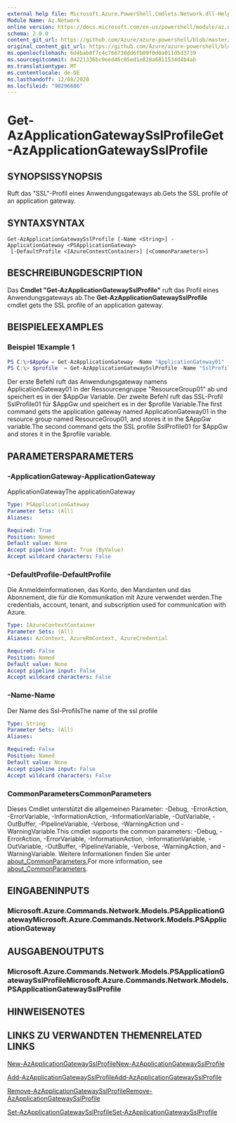 ```yaml
---
external help file: Microsoft.Azure.PowerShell.Cmdlets.Network.dll-Help.xml
Module Name: Az.Network
online version: https://docs.microsoft.com/en-us/powershell/module/az.network/get-azapplicationgatewaysslprofile
schema: 2.0.0
content_git_url: https://github.com/Azure/azure-powershell/blob/master/src/Network/Network/help/Get-AzApplicationGatewaySslProfile.md
original_content_git_url: https://github.com/Azure/azure-powershell/blob/master/src/Network/Network/help/Get-AzApplicationGatewaySslProfile.md
ms.openlocfilehash: 6d4bab8f7c4c766730dd6fb09f0d0a011d5d3739
ms.sourcegitcommit: 04221336bc9eed46c05ed1e828a6811534d4b4ab
ms.translationtype: MT
ms.contentlocale: de-DE
ms.lasthandoff: 12/08/2020
ms.locfileid: "98296686"
---
```

# <span data-ttu-id="0ad2d-101">Get-AzApplicationGatewaySslProfile</span><span class="sxs-lookup"><span data-stu-id="0ad2d-101">Get-AzApplicationGatewaySslProfile</span></span>

## <span data-ttu-id="0ad2d-102">SYNOPSIS</span><span class="sxs-lookup"><span data-stu-id="0ad2d-102">SYNOPSIS</span></span>
<span data-ttu-id="0ad2d-103">Ruft das "SSL"-Profil eines Anwendungsgateways ab.</span><span class="sxs-lookup"><span data-stu-id="0ad2d-103">Gets the SSL profile of an application gateway.</span></span>

## <span data-ttu-id="0ad2d-104">SYNTAX</span><span class="sxs-lookup"><span data-stu-id="0ad2d-104">SYNTAX</span></span>

```
Get-AzApplicationGatewaySslProfile [-Name <String>] -ApplicationGateway <PSApplicationGateway>
 [-DefaultProfile <IAzureContextContainer>] [<CommonParameters>]
```

## <span data-ttu-id="0ad2d-105">BESCHREIBUNG</span><span class="sxs-lookup"><span data-stu-id="0ad2d-105">DESCRIPTION</span></span>
<span data-ttu-id="0ad2d-106">Das **Cmdlet "Get-AzApplicationGatewaySslProfile"** ruft das Profil eines Anwendungsgateways ab.</span><span class="sxs-lookup"><span data-stu-id="0ad2d-106">The **Get-AzApplicationGatewaySslProfile** cmdlet gets the SSL profile of an application gateway.</span></span>

## <span data-ttu-id="0ad2d-107">BEISPIELE</span><span class="sxs-lookup"><span data-stu-id="0ad2d-107">EXAMPLES</span></span>

### <span data-ttu-id="0ad2d-108">Beispiel 1</span><span class="sxs-lookup"><span data-stu-id="0ad2d-108">Example 1</span></span>
```powershell
PS C:\>$AppGw = Get-AzApplicationGateway -Name "ApplicationGateway01" -ResourceGroupName "ResourceGroup01"
PS C:\> $profile  = Get-AzApplicationGatewaySslProfile -Name "SslProfile01" -ApplicationGateway $AppGw
```

<span data-ttu-id="0ad2d-109">Der erste Befehl ruft das Anwendungsgateway namens ApplicationGateway01 in der Ressourcengruppe "ResourceGroup01" ab und speichert es in der $AppGw Variable. Der zweite Befehl ruft das SSL-Profil SslProfile01 für $AppGw und speichert es in der $profile Variable.</span><span class="sxs-lookup"><span data-stu-id="0ad2d-109">The first command gets the application gateway named ApplicationGateway01 in the resource group named ResourceGroup01, and stores it in the $AppGw variable.The second command gets the SSL profile SslProfile01 for $AppGw and stores it in the $profile variable.</span></span>

## <span data-ttu-id="0ad2d-110">PARAMETERS</span><span class="sxs-lookup"><span data-stu-id="0ad2d-110">PARAMETERS</span></span>

### <span data-ttu-id="0ad2d-111">-ApplicationGateway</span><span class="sxs-lookup"><span data-stu-id="0ad2d-111">-ApplicationGateway</span></span>
<span data-ttu-id="0ad2d-112">ApplicationGateway</span><span class="sxs-lookup"><span data-stu-id="0ad2d-112">The applicationGateway</span></span>

```yaml
Type: PSApplicationGateway
Parameter Sets: (All)
Aliases:

Required: True
Position: Named
Default value: None
Accept pipeline input: True (ByValue)
Accept wildcard characters: False
```

### <span data-ttu-id="0ad2d-113">-DefaultProfile</span><span class="sxs-lookup"><span data-stu-id="0ad2d-113">-DefaultProfile</span></span>
<span data-ttu-id="0ad2d-114">Die Anmeldeinformationen, das Konto, den Mandanten und das Abonnement, die für die Kommunikation mit Azure verwendet werden.</span><span class="sxs-lookup"><span data-stu-id="0ad2d-114">The credentials, account, tenant, and subscription used for communication with Azure.</span></span>

```yaml
Type: IAzureContextContainer
Parameter Sets: (All)
Aliases: AzContext, AzureRmContext, AzureCredential

Required: False
Position: Named
Default value: None
Accept pipeline input: False
Accept wildcard characters: False
```

### <span data-ttu-id="0ad2d-115">-Name</span><span class="sxs-lookup"><span data-stu-id="0ad2d-115">-Name</span></span>
<span data-ttu-id="0ad2d-116">Der Name des Ssl-Profils</span><span class="sxs-lookup"><span data-stu-id="0ad2d-116">The name of the ssl profile</span></span>

```yaml
Type: String
Parameter Sets: (All)
Aliases:

Required: False
Position: Named
Default value: None
Accept pipeline input: False
Accept wildcard characters: False
```

### <span data-ttu-id="0ad2d-117">CommonParameters</span><span class="sxs-lookup"><span data-stu-id="0ad2d-117">CommonParameters</span></span>
<span data-ttu-id="0ad2d-118">Dieses Cmdlet unterstützt die allgemeinen Parameter: -Debug, -ErrorAction, -ErrorVariable, -InformationAction, -InformationVariable, -OutVariable, -OutBuffer, -PipelineVariable, -Verbose, -WarningAction und -WarningVariable.</span><span class="sxs-lookup"><span data-stu-id="0ad2d-118">This cmdlet supports the common parameters: -Debug, -ErrorAction, -ErrorVariable, -InformationAction, -InformationVariable, -OutVariable, -OutBuffer, -PipelineVariable, -Verbose, -WarningAction, and -WarningVariable.</span></span> <span data-ttu-id="0ad2d-119">Weitere Informationen finden Sie unter [about_CommonParameters.](http://go.microsoft.com/fwlink/?LinkID=113216)</span><span class="sxs-lookup"><span data-stu-id="0ad2d-119">For more information, see [about_CommonParameters](http://go.microsoft.com/fwlink/?LinkID=113216).</span></span>

## <span data-ttu-id="0ad2d-120">EINGABEN</span><span class="sxs-lookup"><span data-stu-id="0ad2d-120">INPUTS</span></span>

### <span data-ttu-id="0ad2d-121">Microsoft.Azure.Commands.Network.Models.PSApplicationGateway</span><span class="sxs-lookup"><span data-stu-id="0ad2d-121">Microsoft.Azure.Commands.Network.Models.PSApplicationGateway</span></span>

## <span data-ttu-id="0ad2d-122">AUSGABEN</span><span class="sxs-lookup"><span data-stu-id="0ad2d-122">OUTPUTS</span></span>

### <span data-ttu-id="0ad2d-123">Microsoft.Azure.Commands.Network.Models.PSApplicationGatewaySslProfile</span><span class="sxs-lookup"><span data-stu-id="0ad2d-123">Microsoft.Azure.Commands.Network.Models.PSApplicationGatewaySslProfile</span></span>

## <span data-ttu-id="0ad2d-124">HINWEISE</span><span class="sxs-lookup"><span data-stu-id="0ad2d-124">NOTES</span></span>

## <span data-ttu-id="0ad2d-125">LINKS ZU VERWANDTEN THEMEN</span><span class="sxs-lookup"><span data-stu-id="0ad2d-125">RELATED LINKS</span></span>

[<span data-ttu-id="0ad2d-126">New-AzApplicationGatewaySslProfile</span><span class="sxs-lookup"><span data-stu-id="0ad2d-126">New-AzApplicationGatewaySslProfile</span></span>](./New-AzApplicationGatewaySslProfile.md)

[<span data-ttu-id="0ad2d-127">Add-AzApplicationGatewaySslProfile</span><span class="sxs-lookup"><span data-stu-id="0ad2d-127">Add-AzApplicationGatewaySslProfile</span></span>](./Add-AzApplicationGatewaySslProfile.md)

[<span data-ttu-id="0ad2d-128">Remove-AzApplicationGatewaySslProfile</span><span class="sxs-lookup"><span data-stu-id="0ad2d-128">Remove-AzApplicationGatewaySslProfile</span></span>](./Remove-AzApplicationGatewaySslProfile.md)

[<span data-ttu-id="0ad2d-129">Set-AzApplicationGatewaySslProfile</span><span class="sxs-lookup"><span data-stu-id="0ad2d-129">Set-AzApplicationGatewaySslProfile</span></span>](./Set-AzApplicationGatewaySslProfile.md)